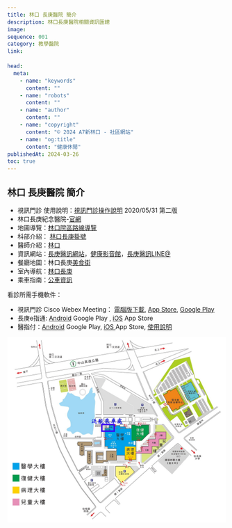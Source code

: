 ```yaml
---
title: 林口 長庚醫院 簡介
description: 林口長庚醫院相關資訊匯總
image:
sequence: 001
category: 教學醫院
link:

head:
  meta:
    - name: "keywords"
      content: ""
    - name: "robots"
      content: ""
    - name: "author"
      content: ""
    - name: "copyright"
      content: "© 2024 A7新林口 - 社區網站"
    - name: "og:title"
      content: "健康休閒"
publishedAt: 2024-03-26
toc: true
---
```


## 林口 長庚醫院 簡介

  <ul>
    <li>
      視訊門診 使用說明：<a href="file/XLK-112-長庚醫院視訊診療.pdf">視訊門診操作說明</a> 2020/05/31 第二版
    </li>
    <li>林口長庚紀念醫院-<a href="https://www.cgmh.org.tw/">官網</a></li>
    <li>地圖導覽：<a
        href="https://www1.cgmh.org.tw/branch/lnk/indoor-maps/index_zh-tw.html">林口院區路線導覽</a>
    </li>
    <li>科部介紹： <a href="https://register.cgmh.org.tw/Register/3">林口長庚掛號</a></li>
    <li>醫師介紹：<a href="https://www.cgmh.org.tw/tw/Services/DeptList/3">林口</a></li>
    <li>資訊網站：<a href="https://www.cgmh.org.tw/cgmn/search.asp">長庚醫訊網站</a>，<a
        href="https://www.youtube.com/channel/UCGTEKSRs70fxsjcbZ8yuwYg">健康影音館</a>，<a
        href="https://page.line.me/eic8652v">長庚醫訊LINE@</a></li>
    <li>餐廳地圖：林口長庚<a
        href="http://www.chang-gung.com/about.aspx?id=115&amp;bid=9">美食街</a>
    </li>
    <li>室內導航：<a href="https://cghnavportal.cgmh.org.tw/?branch=3">林口長庚</a></li>
    <li>乘車指南：<a href="https://www1.cgmh.org.tw/branch/lnk/map.aspx?id=30">公車資訊</a>
    </li>
  </ul>
  <p>看診所需手機軟件：</p>
  <ul>
    <li>
      視訊門診 Cisco Webex Meeting： <a
        href="https://www.webex.com/downloads.html">電腦版下載</a>,
      <a href="https://apps.apple.com/us/app/cisco-spark/id833967564">App
        Store</a>,
      <a
        href="https://play.google.com/store/apps/details?id=com.cisco.wx2.android">Google
        Play</a>
    </li>
    <li>長庚e指通:&nbsp;<a
        href="https://play.google.com/store/apps/details?id=tw.org.cgmh.phonereg&amp;hl=zh_TW">Android</a>
      Google Play , <a
        href="https://apps.apple.com/tw/app/%E9%95%B7%E5%BA%9Ae%E6%8C%87%E9%80%9A%E6%9C%8D%E5%8B%99/id619682038">iOS</a>
      App Store</li>
    <li>醫指付：<a
        href="https://play.google.com/store/apps/details?id=com.cphealthcare.EHealthpay&amp;hl=zh_TW">Android</a>
      Google Play, <a
        href="https://apps.apple.com/tw/app/%E9%86%AB%E6%8C%87%E4%BB%98/id1204128023">iOS
      </a>App Store, <a
        href="http://www.kmhk.org.tw/sweb/images/%E9%86%AB%E6%8C%87%E4%BB%98-APP%E5%AE%8C%E6%95%B4%E6%93%8D%E4%BD%9C%E8%AA%AA%E6%98%8E.pdf">使用說明</a>
    </li>
  </ul>

![h001-01.jpeg](/images/health/h001-01.jpeg)
